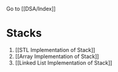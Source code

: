 Go to [[DSA/Index]]
# Stacks
1. [[STL Implementation of Stack]]
2. [[Array Implementation of Stack]]
3. [[Linked List Implementation of Stack]]